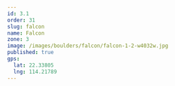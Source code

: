 ```yaml
---
id: 3.1
order: 31
slug: falcon
name: Falcon
zone: 3
image: /images/boulders/falcon/falcon-1-2-w4032w.jpg
published: true
gps:
  lat: 22.33805
  lng: 114.21789
---
```

